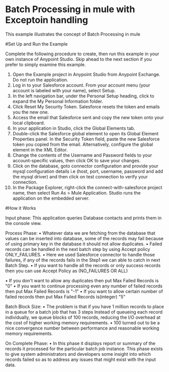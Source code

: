 # Batch Processing in mule with Exceptoin handling
This example illustrates the concept of Batch Processing in mule

#Set Up and Run the Example

Complete the following procedure to create, then run this example in your own instance of Anypoint Studio. Skip ahead to the next section if you prefer to simply examine this example.
1.	Open the Example project in Anypoint Studio from Anypoint Exchange. Do not run the application.
2.	Log in to your Salesforce account. From your account menu (your account is labeled with your name), select Setup.
3.	In the left navigation bar, under the Personal Setup heading, click to expand the My Personal Information folder.
4.	Click Reset My Security Token. Salesforce resets the token and emails you the new one.
5.	Access the email that Salesforce sent and copy the new token onto your local clipboard.
6.	In your application in Studio, click the Global Elements tab.
7.	Double-click the Salesforce global element to open its Global Element Properties panel. In the Security Token field, paste the 		new Salesforce token you copied from the email. Alternatively, configure the global element in the XML Editor.
8.	Change the contents of the Username and Password fields to your account-specific values, then click OK to save your changes.
9.	Click on the database, goto connector configuration and provide your mysql configuration details 
	i.e (host, port, username, password and add the mysql driver) and then click on test connection to 
	verify your connection.
10.	In the Package Explorer, right-click the connect-with-salesforce project name, then select Run As > Mule Application. Studio 		runs the application on the embedded server.

#How it Works

Input phase:
This application queries Database contacts and prints them in the console view.

Process Phase:
•	Whatever data we are fetching from the database that values can be inserted into database, some of the records may fail because 	of using primary key in the database it should not allow duplicates.
•	Failed records can be handled in the next batch step by using Accept policy ONLY_FAILURES.
•	Here we used Salesforce connector to handle those failures, if any of the records fails in the Step1 we can able to catch in 		next Batch Step.
•	If you want to handle all the records or only success records then you can use Accept Policy as (NO_FAILURES OR ALL)

•	If you don't want to allow any duplicates then put Max Failed Records is "0"
•	If you want to continue processing even any number of failed records then put Max Failed 
	Records is "-1"
•	If you want to allow certain number of failed records then put Max Failed 
	Records is(integer)  "5" 

 
Batch Block Size:
•	The problem is that if you have 1 million records to place in a queue for a batch job that has 3 steps Instead of queueing each record individually, we queue blocks of 100 records, reducing the I/O overhead at the cost of higher working memory requirements.
•	100 turned out to be a nice convergence number between performance and reasonable working memory requirements.

On Complete Phase:
•	In this phase it displays report or summary of the records it processed for the particular batch job instance. This phase exists to give system administrators and developers some insight into which records failed so as to address any issues that might exist with the input data. 


